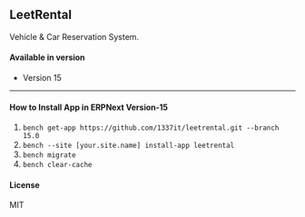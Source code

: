 ## LeetRental

Vehicle & Car Reservation System.



#### Available in version
- Version 15
___
#### How to Install App in ERPNext Version-15
1. `bench get-app https://github.com/1337it/leetrental.git --branch 15.0`
2. `bench --site [your.site.name] install-app leetrental`
3. `bench migrate`
4. `bench clear-cache`


#### License

MIT

